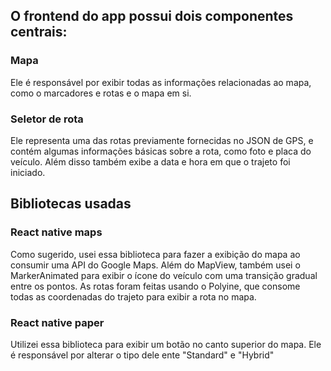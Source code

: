 ## O frontend do app possui dois componentes centrais:

### Mapa

Ele é responsável por exibir todas as informações relacionadas ao mapa, como o marcadores e rotas e o mapa em si.

### Seletor de rota

Ele representa uma das rotas previamente fornecidas no JSON de GPS, e contém algumas informações básicas sobre a rota, como foto e placa do veículo.
Além disso também exibe a data e hora em que o trajeto foi iniciado.

## Bibliotecas usadas

### React native maps

Como sugerido, usei essa biblioteca para fazer a exibição do mapa ao consumir uma API do Google Maps. Além do MapView, também usei o MarkerAnimated
para exibir o ícone do veículo com uma transição gradual entre os pontos. As rotas foram feitas usando o Polyine, que consome todas as coordenadas 
do trajeto para exibir a rota no mapa.

### React native paper

Utilizei essa biblioteca para exibir um botão no canto superior do mapa. Ele é responsável por alterar o tipo dele ente "Standard" e "Hybrid"
